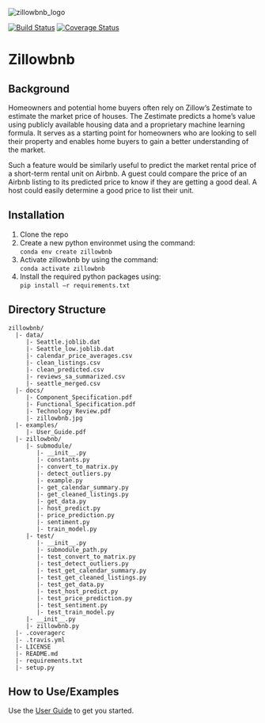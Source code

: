 ﻿![zillowbnb_logo](https://github.com/mag3141592/Zillowbnb/blob/master/docs/zillowbnb.jpg)

[![Build Status](https://travis-ci.org/mag3141592/Zillowbnb.svg?branch=master)](https://travis-ci.org/mag3141592/Zillowbnb)
[![Coverage Status](https://coveralls.io/repos/github/mag3141592/Zillowbnb/badge.svg?branch=master)](https://coveralls.io/github/mag3141592/Zillowbnb?branch=master)

# Zillowbnb

## Background
Homeowners and potential home buyers often rely on Zillow’s Zestimate to estimate the market price of houses. The Zestimate predicts a home’s value using publicly available housing data and a proprietary machine learning formula. It serves as a starting point for homeowners who are looking to sell their property and enables home buyers to gain a better understanding of the market.

Such a feature would be similarly useful to predict the market rental price of a short-term rental unit on Airbnb.  A guest could compare the price of an Airbnb listing to its predicted price to know if they are getting a good deal. A host could easily determine a good price to list their unit.

## Installation
1. Clone the repo  
2. Create a new python environmet using the command:  
```conda env create zillowbnb```  
3. Activate zillowbnb by using the command:  
```conda activate zillowbnb```  
4. Install the required python packages using:  
```pip install –r requirements.txt```  

## Directory Structure
```
zillowbnb/
  |- data/
     |- Seattle.joblib.dat
     |- Seattle_low.joblib.dat
     |- calendar_price_averages.csv
     |- clean_listings.csv
     |- clean_predicted.csv
     |- reviews_sa_summarized.csv
     |- seattle_merged.csv
  |- docs/
     |- Component_Specification.pdf
     |- Functional_Specification.pdf
     |- Technology Review.pdf
     |- zillowbnb.jpg
  |- examples/
     |- User_Guide.pdf
  |- zillowbnb/
     |- submodule/
        |- __init__.py
        |- constants.py
        |- convert_to_matrix.py
        |- detect_outliers.py
        |- example.py
        |- get_calendar_summary.py
        |- get_cleaned_listings.py
        |- get_data.py
        |- host_predict.py
        |- price_prediction.py
        |- sentiment.py
        |- train_model.py
     |- test/
        |- __init__.py
        |- submodule_path.py
        |- test_convert_to_matrix.py
        |- test_detect_outliers.py
        |- test_get_calendar_summary.py
        |- test_get_cleaned_listings.py
        |- test_get_data.py
        |- test_host_predict.py
        |- test_price_prediction.py
        |- test_sentiment.py
        |- test_train_model.py
     |- __init__.py
     |- zillowbnb.py
  |- .coveragerc
  |- .travis.yml
  |- LICENSE
  |- README.md
  |- requirements.txt
  |- setup.py
```
## How to Use/Examples
Use the [User Guide](https://github.com/mag3141592/Zillowbnb/blob/master/examples/User_Guide.pdf) to get you started.
